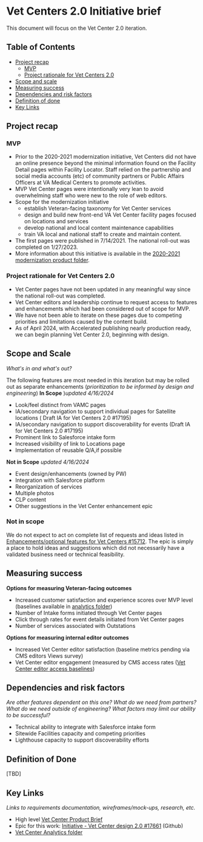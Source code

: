 # Vet Centers 2.0 Initiative brief

This document will focus on the Vet Center 2.0 iteration. 

## Table of Contents

- [Project recap](https://github.com/department-of-veterans-affairs/va.gov-team/blob/master/products/facilities/vet-centers/initiatives/vet-centers-2.0/initiative-brief.md#project-recap)
  - [MVP](https://github.com/department-of-veterans-affairs/va.gov-team/blob/master/products/facilities/vet-centers/initiatives/vet-centers-2.0/initiative-brief.md#mvp)
  - [Project rationale for Vet Centers 2.0](https://github.com/department-of-veterans-affairs/va.gov-team/blob/master/products/facilities/vet-centers/initiatives/vet-centers-2.0/initiative-brief.md#project-rationale-for-vet-centers-20)
- [Scope and scale](https://github.com/department-of-veterans-affairs/va.gov-team/blob/master/products/facilities/vet-centers/initiatives/vet-centers-2.0/initiative-brief.md#scope-and-scale)
- [Measuring success](https://github.com/department-of-veterans-affairs/va.gov-team/blob/master/products/facilities/vet-centers/vet-centers-2.0/initiative-brief.md#measuring-success)
- [Dependencies and risk factors](https://github.com/department-of-veterans-affairs/va.gov-team/blob/master/products/facilities/vet-centers/vet-centers-2.0/initiative-brief.md#dependencies-and-risk-factors)
- [Definition of done](https://github.com/department-of-veterans-affairs/va.gov-team/blob/master/products/facilities/vet-centers-2.0/initiative-brief.md#definition-of-done)
- [Key Links](https://github.com/department-of-veterans-affairs/va.gov-team/blob/master/products/facilities/vet-centers-2.0/initiative-brief.md#key-links)

## Project recap
### MVP
- Prior to the 2020-2021 modernization initiative, Vet Centers did not have an online presence beyond the minimal information found on the Facility Detail pages within Facility Locator. Staff relied on the partnership and social media accounts (etc) of community partners or Public Affairs Officers at VA Medical Centers to promote activities.
- MVP Vet Center pages were intentionally very lean to avoid overwhelming staff who were new to the role of web editors.
- Scope for the modernization initiative
   - establish Veteran-facing taxonomy for Vet Center services
   - design and build new front-end VA Vet Center facility pages focused on locations and services
   - develop national and local content maintenance capabilities
   - train VA local and national staff to create and maintain content.
- The first pages were published in 7/14/2021. The national roll-out was completed on 1/27/2023.
- More information about this initiative is available in the [2020-2021 modernization product folder](https://github.com/department-of-veterans-affairs/va.gov-team/tree/master/products/facilities/vet-centers/initiatives/2020-2021-modernization).

### Project rationale for Vet Centers 2.0
- Vet Center pages have not been updated in any meaningful way since the national roll-out was completed.
- Vet Center editors and leadership continue to request access to features and enhancements which had been considered out of scope for MVP.
- We have not been able to iterate on these pages due to competing priorities and limitations caused by the content build.
- As of April 2024, with Accelerated publishing nearly production ready, we can begin planning Vet Center 2.0, beginning with design.

## Scope and Scale
_What's in and what's out?_

The following features are most needed in this iteration but may be rolled out as separate enhancements (_prioritization to be informed by design and engineering_)
**In Scope**
)_updated 4/16/2024_
- Look/feel distinct from VAMC pages
- IA/secondary navigation to support individual pages for Satellite locations ( Draft IA for Vet Centers 2.0 #17195)
- IA/secondary navigation to support discoverability for events (Draft IA for Vet Centers 2.0 #17195)
- Prominent link to Salesforce intake form
- Increased visibility of link to Locations page
- Implementation of reusable Q/A,if possible

**Not in Scope**
_updated 4/16/2024_
- Event design/enhancements (owned by PW)
- Integration with Salesforce platform
- Reorganization of services
- Multiple photos
- CLP content
- Other suggestions in the Vet Center enhancement epic

### Not in scope
We do not expect to act on complete list of requests and ideas listed in [Enhancements/optional features for Vet Centers #15712](https://app.zenhub.com/workspaces/sitewide-facilities-639f5253e4b702a32376339e/issues/gh/department-of-veterans-affairs/va.gov-cms/15712). The epic is simply a place to hold ideas and suggestions which did not necessarily have a validated business need or technical feasibility. 

## Measuring success
**Options for measuring Veteran-facing outcomes**
- Increased customer satisfaction and experience scores over MVP level (baselines available in [analytics folder](https://github.com/department-of-veterans-affairs/va.gov-team/blob/master/products/facilities/vet-centers/analytics/2024-vet-center-data.md#user-surveys))
- Number of Intake forms initiated through Vet Center pages
- Click through rates for event details initiated from Vet Center pages
- Number of services associated with Outstations

**Options for measuring internal editor outcomes**
- Increased Vet Center editor satisfaction (baseline metrics pending via CMS editors Views survey)
- Vet Center editor engagement (measured by CMS access rates ([Vet Center editor access baselines](https://github.com/department-of-veterans-affairs/va.gov-team/blob/master/products/facilities/vet-centers/analytics/2024-vet-center-data.md#vet-center-editor-stats))

## Dependencies and risk factors
_Are other features dependent on this one? What do we need from partners? What do we need outside of engineering? What factors may limit our ability to be successful?_

- Technical ability to integrate with Salesforce intake form 
- Sitewide Facilities capacity and competing priorities
- Lighthouse capacity to support discoverability efforts

## Definition of Done

[TBD]

## Key Links
_Links to requirements documentation, wireframes/mock-ups, research, etc._

- High level [Vet Center Product Brief](https://github.com/department-of-veterans-affairs/va.gov-team/blob/master/products/facilities/vet-centers/product-brief.md)
- Epic for this work: [Initiative - Vet Center design 2.0 #17661](https://app.zenhub.com/workspaces/sitewide-facilities-639f5253e4b702a32376339e/issues/gh/department-of-veterans-affairs/va.gov-cms/17661) (Github)
- [Vet Center Analytics folder](https://github.com/department-of-veterans-affairs/va.gov-team/tree/master/products/facilities/vet-centers/analytics)


